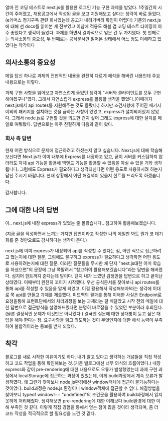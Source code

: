 얼마 전 코딩 테스트로 next.js를 활용한 로그인 기능 구현 과제를 받았다. 1주일간의 시간이 주어졌고, 채용공고에서 작성된 글을 보고 지원해보고 싶다는 생각이 바로 들었다. (e커머스 정기구독 관련 회사였는데 공고가 내려가버려 확인이 어렵다) 기존의 next.js에 대해 선 docs를 읽어본 게 전부였고 이참에 적용도 해볼 겸 코딩 테스트 타이밍이 아주 좋았다고 생각이 들었다. 과제를 하면서 결과적으로 얻은 건 두 가지였다. 첫 번째로는 의사소통의 중요성, 두 번째로는 공식문서만 읽어본 상태에서 어느 정도 이해하고 있었다는 착각이다


## 의사소통의 중요성
메일 답신 하나로 과제의 전반적인 내용을 완전히 다르게 해석을 해버린 내용인데 주요 내용으로는 이렇다.

과제 구현 사항을 읽어보고 자연스럽게 들었던 생각이 "서버와 클라이언트를 모두 구현해야겠구나"였다. 그래서 자연스럽게 express를 활용할 생각을 했었다.(이때까지 next.js에서 api routes를 지원해주는 것도 몰랐다.) 하지만 조건사항에 주어진 패키지 이외의 패키지를 설치하는 것을 금하는 사항이 있었고, express가 설치되어있지 않았다. 그래서 node.js로 구현할 것을 의도한 건지 싶어 그래도 express에 대한 설치를 메일로 여쭤봤다. 답변으로는 아주 친절하게 다음과 같이 왔다.

### 회사 측 답변
현재 어떤 방식으로 문제에 접근하려고 하셨는지 알고 싶습니다. Next.js에 대해 학습해보신다면 Next.js가 이미 내부에 Express를 내장하고 있고, 굳이 서버를 커스텀하지 않더라도 자체 api 기능을 활용해 백엔드 기능을 활용할 수 있음을 아실 수 있을 거라 생각됩니다.
그럼에도 Express가 필요하다고 생각되신다면 어떤 용도로 사용하시려 하는지 답신 주시기 바랍니다. 현재 상황에서 어떤 해결책이 있을지 힌트를 드리도록 하겠습니다.

감사합니다.

## 그에 대한 나의 답변
아.. next.js에 내장 express가 있었는 줄 몰랐습니다.. 참고하여 활용해보겠습니다.

(지금 글을 작성하면서 느끼는 거지만  답변이라고 작성한 나의 메일만 봐도 뭔가 코 데기회를 준 것만으로도 감사하다는 생각이 든다.)

next.js에 이미 express가 내장되어 api를 작성할 수 있다는 점, 어떤 식으로 접근하려고 했는지에 대한 질문, 그럼에도 불구하고 express가 필요하다고 생각하면 어떤 용도로 사용하려는지에 대한 질문. 이러한 질문들을 무시한 체 단지 "next.js대한 이미 학습을 하셨으면"의 문장에 그냥 쪽팔려서 "참고하여 활용해보겠습니다"라는 답변을 해버렸다. 심지어 힌트까지 준다는데 말이다. 단지 내가 느꼈던 감정만을 답변으로 하고 끝이난 상태였다. 이때부터 완전히 꼬이기 시작했다. 우선 공식문서를 찾아보니 api routes를 통해 api를 작성할 수 있음을 알게 되었고, 이걸 활용해서 작성해보자!라는 생각에 이대로 쭉 api를 만들고 과제를 제출했다. 피드백의 결과를 통해  이해한 사실은 Endpoint로 요쳥을통해 프런트단에서의 처리과정을 보는 과제라는 걸 깨달았고 시작 전의 메일에 대한 답변으로 접근방식을 설명해드렸다면 분명히 바로잡을 수 있었던 부분이라 후회된다.(물론 결정적인 문제가 이것만은 아니었다.) 결국엔 질문에 대한 상대방이 듣고 싶은 대답을 해야 한다는 점. 요구사항을 읽고 의도하는 것이 무엇인지에 대한 해석 능력이 부족하여 불합격이라는 통보를 받게 되었다. 

## 착각

블로그를 새로 시작한 이유이기도 하다. 내가 알고 있다고 생각하는 개념들을 직접 작성하고 코드 작업을 통해 확인해보는 것.(기존 벨로그에선 너무 의식의 흐름이었다.) 내장 express와 같이 pre-rendering에 대한 내용으로도 오류가 발생했었는데 과제 구현 과정에서 localStorage에 접근하는 과정이 있었는데, 이게 build과정에서 계속 오류가 발생하였다. 왜 그런가 찾아보니 node.js환경에선 window객체에 접근이 불가능하다는 것이었다. build과정은 node.js 환경이니 window객체에 접근할 수 없다.  해결방법을 찾아보니  typeof window!== "undefined"의 조건문을 활용하여 build과정에서 읽지 못하게 처리해줬다. 생각해보면 pre-rendering에 대한 이해보다 build환경에 대한 이해 부족인 것 같다. 이렇게 직접 경험을 통해서 얻는 점이 많을 것이라 생각되며, 좀 더 코드 작성을 적극적으로 할 필요성을 느낀 것 같다. 
